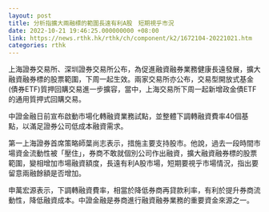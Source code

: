 ```yaml
---
layout: post
title: 分析指擴大兩融標的範圍長遠有利A股　短期視乎市況
date: 2022-10-21 19:46:25.000000000 +08:00
link: https://news.rthk.hk/rthk/ch/component/k2/1672104-20221021.htm
categories: rthk
---
```


上海證券交易所、深圳證券交易所公布，為促進融資融券業務健康長遠發展，擴大融資融券標的股票範圍，下周一起生效。兩家交易所亦公布，交易型開放式基金(債券ETF)質押回購交易進一步擴容，當中，上海交易所下周一起新增政金債ETF的通用質押式回購交易。

中證金融日前宣布啟動市場化轉融資業務試點，並整體下調轉融資費率40個基點，以滿足證券公司低成本融資需求。

第一上海證券首席策略師葉尚志表示，措施主要支持股市。他說，過去一段時間巿場資金流動性被「壓住」，券商不敢就個別公司作出融資，擴大融資融券標的股票範圍，變相增加市場融資額度，長遠有利A股市場，短期要視乎市場情況，指出要留意兩融餘額是否增加。

申萬宏源表示，下調轉融資費率，相當於降低券商再貸款利率，有利於提升券商流動性，降低融資成本。中證金融是券商進行融資融券業務的重要資金來源之一。
